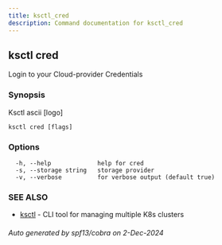 ```yaml
---
title: ksctl_cred
description: Command documentation for ksctl_cred
---
```


## ksctl cred

Login to your Cloud-provider Credentials

### Synopsis

Ksctl ascii [logo]

```
ksctl cred [flags]
```

### Options

```
  -h, --help             help for cred
  -s, --storage string   storage provider
  -v, --verbose          for verbose output (default true)
```

### SEE ALSO

* [ksctl](ksctl.md)	 - CLI tool for managing multiple K8s clusters

###### Auto generated by spf13/cobra on 2-Dec-2024
